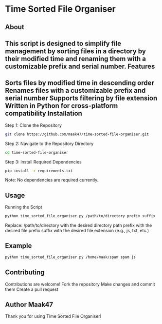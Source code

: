 Time Sorted File Organiser
=====================================
About
--------
This script is designed to simplify file management by sorting files in a directory by their modified time and renaming them with a customizable prefix and serial number.
Features
------------
Sorts files by modified time in descending order
Renames files with a customizable prefix and serial number
Supports filtering by file extension
Written in Python for cross-platform compatibility
Installation
---------------
Step 1: Clone the Repository
```Bash
git clone https://github.com/maak47/time-sorted-file-organiser.git
```
Step 2: Navigate to the Repository Directory
```Bash
cd time-sorted-file-organiser
```
Step 3: Install Required Dependencies
```Bash
pip install -r requirements.txt
```
Note: No dependencies are required currently.

Usage
---------
Running the Script
```Bash
python time_sorted_file_organiser.py /path/to/directory prefix suffix
```
Replace:
/path/to/directory with the desired directory path
prefix with the desired file prefix
suffix with the desired file extension (e.g., js, txt, etc.)

Example
-----------
```Bash
python time_sorted_file_organiser.py /home/maak/spam spam js
```
Contributing
---------------
Contributions are welcome!
Fork the repository
Make changes and commit them
Create a pull request

Author
Maak47
--------
Thank you for using Time Sorted File Organiser!
